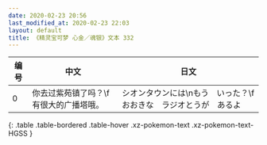 ```yaml
---
date: 2020-02-23 20:56
last_modified_at: 2020-02-23 22:03
layout: default
title: 《精灵宝可梦 心金／魂银》文本 332
---
```

| 编号 | 中文 | 日文 |
| ---- | ---- | ---- |
| 0 | 你去过紫苑镇了吗？\f有很大的广播塔哦。 | シオンタウンには\nもう　いった？\fおおきな　ラジオとうが　あるよ |
{: .table .table-bordered .table-hover .xz-pokemon-text .xz-pokemon-text-HGSS }